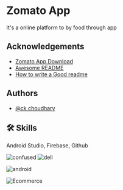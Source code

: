 
# Zomato App

It's a online platform to by food through app


## Acknowledgements

 - [Zomato App Download ](https://awesomeopensource.com/project/elangosundar/awesome-README-templates)
 - [Awesome README](https://github.com/matiassingers/awesome-readme)
 - [How to write a Good readme](https://bulldogjob.com/news/449-how-to-write-a-good-readme-for-your-github-project)


## Authors

- [@ck choudhary](https://www.github.com/octokatherine)


## 🛠 Skills
Android Studio, Firebase, Github




![confused](https://user-images.githubusercontent.com/125123848/218967480-f0081aa5-732c-4cf2-b3d7-d52b55f1ff97.png)
![dell](https://user-images.githubusercontent.com/125123848/218967490-9bc2c86a-455c-4481-b0b1-ae3ca187ba4a.png)

![android](https://user-images.githubusercontent.com/125123848/218966458-0029bd56-58b0-4085-8d8c-05039a6420be.png)


![Ecommerce](https://user-images.githubusercontent.com/125123848/218967224-c04e6327-c747-4195-9bdd-78ee6e75cdbe.png)
